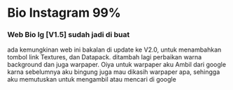 <h1>Bio Instagram 99% </h1>
<h3>Web Bio Ig [V1.5] sudah jadi di buat</h3>
<p> ada kemungkinan web ini bakalan di update ke V2.0, untuk menambahkan tombol link Textures, dan Datapack. ditambah lagi perbaikan warna background dan juga warpaper. Oiya untuk warpaper aku Ambil dari google karna sebelumnya aku bingung juga mau dikasih warpaper apa, sehingga aku memutuskan untuk mengambil atau mencari di google</p>
